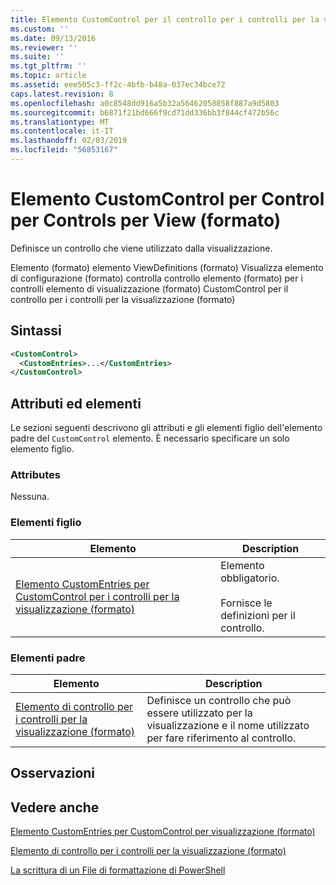 ```yaml
---
title: Elemento CustomControl per il controllo per i controlli per la visualizzazione (formato) | Microsoft Docs
ms.custom: ''
ms.date: 09/13/2016
ms.reviewer: ''
ms.suite: ''
ms.tgt_pltfrm: ''
ms.topic: article
ms.assetid: eee505c3-ff2c-4bfb-b48a-037ec34bce72
caps.latest.revision: 8
ms.openlocfilehash: a0c8548dd916a5b32a56462058858f887a9d5803
ms.sourcegitcommit: b6871f21bd666f9cd71dd336bb3f844cf472b56c
ms.translationtype: MT
ms.contentlocale: it-IT
ms.lasthandoff: 02/03/2019
ms.locfileid: "56853167"
---
```

# <a name="customcontrol-element-for-control-for-controls-for-view-format"></a>Elemento CustomControl per Control per Controls per View (formato)

Definisce un controllo che viene utilizzato dalla visualizzazione.

Elemento (formato) elemento ViewDefinitions (formato) Visualizza elemento di configurazione (formato) controlla controllo elemento (formato) per i controlli elemento di visualizzazione (formato) CustomControl per il controllo per i controlli per la visualizzazione (formato)

## <a name="syntax"></a>Sintassi

```xml
<CustomControl>
  <CustomEntries>...</CustomEntries>
</CustomControl>
```

## <a name="attributes-and-elements"></a>Attributi ed elementi

Le sezioni seguenti descrivono gli attributi e gli elementi figlio dell'elemento padre del `CustomControl` elemento. È necessario specificare un solo elemento figlio.

### <a name="attributes"></a>Attributes

Nessuna.

### <a name="child-elements"></a>Elementi figlio

|Elemento|Description|
|-------------|-----------------|
|[Elemento CustomEntries per CustomControl per i controlli per la visualizzazione (formato)](./customentries-element-for-customcontrol-for-controls-for-view-format.md)|Elemento obbligatorio.<br /><br /> Fornisce le definizioni per il controllo.|

### <a name="parent-elements"></a>Elementi padre

|Elemento|Description|
|-------------|-----------------|
|[Elemento di controllo per i controlli per la visualizzazione (formato)](./control-element-for-controls-for-view-format.md)|Definisce un controllo che può essere utilizzato per la visualizzazione e il nome utilizzato per fare riferimento al controllo.|

## <a name="remarks"></a>Osservazioni

## <a name="see-also"></a>Vedere anche

[Elemento CustomEntries per CustomControl per visualizzazione (formato)](./customentries-element-for-customcontrol-for-controls-for-configuration-format.md)

[Elemento di controllo per i controlli per la visualizzazione (formato)](./control-element-for-controls-for-view-format.md)

[La scrittura di un File di formattazione di PowerShell](./writing-a-powershell-formatting-file.md)
